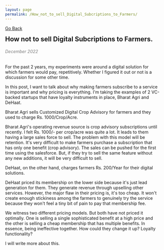 ```yaml
---
layout: page
permalink: /How_not_to_sell_Digital_Subcriptions_to_Farmers/
---
```

[Go Back](/blog/)
<h2 style="margin: 0;">How not to sell Digital Subcriptions to Farmers.</h2>
<h6 style="color: #7D7D7D;" >December 2022</h6>
For the past 2 years, my experiments were around a digital solution for which farmers would pay, repetitively. Whether I figured it out or not is a discussion for some other time.

In this post, I want to talk about why making farmers subscribe to a service is important and why pricing is everything. I'm taking the examples of 2 VC-backed startups that have loyalty instruments in place, Bharat Agri and DeHaat.

Bharat Agri sells Customized Digital Crop Advisory for farmers and they used to charge Rs. 1000/Crop/Acre.

Bharat Agri's operating revenue source is crop advisory subscriptions until recently. I felt Rs. 1000/- per crop/acre was quite a lot. It leads to them having a large sales force to sell. The problem with this model will be retention. It's very difficult to make farmers purchase a subscription that has only one benefit (crop advisory). The sales can be pushed for the first time using the salesforce. But, if they try to sell the same feature without any new additions, it will be very difficult to sell.

DeHaat, on the other hand, charges farmers Rs. 200/Year for their digital solutions.

DeHaat priced its membership on the lower side because it's just lead generation for them. They generate revenue through upselling other services. However, the major flaw in their pricing is, it's too cheap. It won't create enough stickiness among the farmers to genuinely try the service because they won't feel a tiny bit of pain to pay that membership fee.

We witness two different pricing models. But both have not priced it optimally. One is selling a single sophisticated benefit at a high price and the other is selling a cheap membership that has multiple benefits. In essence, being ineffective together. How could they change it up? Loyalty functionality?

I will write more about this.

